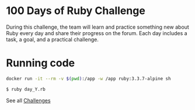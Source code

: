 # 100 Days of Ruby Challenge

During this challenge, the team will learn and practice something new about Ruby every day and share their progress on the forum. Each day includes a task, a goal, and a practical challenge.

# Running code

```bash
docker run -it --rm -v $(pwd):/app -w /app ruby:3.3.7-alpine sh

$ ruby day_Y.rb
```

See all [Challenges](CHALLENGES.md)
